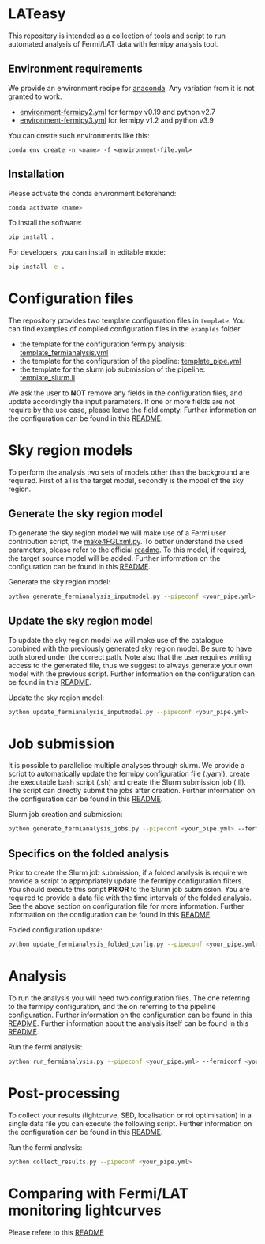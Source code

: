 # LATeasy

This repository is intended as a collection of tools and script to run automated analysis of Fermi/LAT data with fermipy analysis tool. 

## Environment requirements 

We provide an environment recipe for [anaconda](https://www.anaconda.com/products/distribution). Any variation from it is not granted to work.

- [environment-fermipy2.yml](./environment-fermipy2.yml) for fermpy v0.19 and python v2.7
- [environment-fermipy3.yml](./environment-fermipy3.yml) for fermipy v1.2 and python v3.9 

You can create such environments like this:

```bach
conda env create -n <name> -f <environment-file.yml>
```

## Installation

Please activate the conda environment beforehand:

```bash
conda activate <name>
```

To install the software:

```bash
pip install .
```

For developers, you can install in editable mode:

```bash
pip install -e .
```

# Configuration files

The repository provides two template configuration files in <code>template</code>. You can find examples of compiled configuration files in the <code>examples</code> folder.

- the template for the configuration fermipy analysis: [template_fermianalysis.yml](./lateasy/templates/template_fermianalysis.yml)
- the template for the configuration of the pipeline: [template_pipe.yml](./lateasy/templates/template_pipe.yml)
- the template for the slurm job submission of the pipeline: [template_slurm.ll](./lateasy/templates/template_slurm.ll)

We ask the user to <b>NOT</b> remove any fields in the configuration files, and update accordingly the input parameters. If one or more fields are not require by the use case, please leave the field empty. Further information on the configuration can be found in this [README](lateasy/templates/README.md).

# Sky region models

To perform the analysis two sets of models other than the background are required. First of all is the target model, secondly is the model of the sky region. 

## Generate the sky region model

To generate the sky region model we will make use of a Fermi user contribution script, the [make4FGLxml.py](https://fermi.gsfc.nasa.gov/ssc/data/analysis/user/make4FGLxml.py). To better understand the used parameters, please refer to the official [readme](https://fermi.gsfc.nasa.gov/ssc/data/analysis/user/readme_make4FGLxml.txt). To this model, if required, the target source model will be added. Further information on the configuration can be found in this [README](lateasy/templates/README.md).

Generate the sky region model:
```bash
python generate_fermianalysis_inputmodel.py --pipeconf <your_pipe.yml>
```

## Update the sky region model

To update the sky region model we will make use of the catalogue combined with the previously generated sky region model. Be sure to have both stored under the correct path. Note also that the user requires writing access to the generated file, thus we suggest to always generate your own model with the previous script. Further information on the configuration can be found in this [README](lateasy/templates/README.md).

Update the sky region model:
```bash
python update_fermianalysis_inputmodel.py --pipeconf <your_pipe.yml>
```

# Job submission

It is possible to parallelise multiple analyses through slurm. We provide a script to automatically update the fermipy configuration file (.yaml), create the executable bash script (.sh) and create the Slurm submission job (.ll). The script can directly submit the jobs after creation. Further information on the configuration can be found in this [README](lateasy/templates/README.md).

Slurm job creation and submission:
```bash
python generate_fermianalysis_jobs.py --pipeconf <your_pipe.yml> --fermiconf <your_fermianalysis.yml>
```

## Specifics on the folded analysis

Prior to create the Slurm job submission, if a folded analysis is require we provide a script to appropriately update the fermipy configuration filters. You should execute this script **PRIOR** to the Slurm job submission. You are required to provide a data file with the time intervals of the folded analysis. See the above section on configuration file for more information. Further information on the configuration can be found in this [README](lateasy/templates/README.md).

Folded configuration update:
```bash
python update_fermianalysis_folded_config.py --pipeconf <your_pipe.yml> --fermiconf <your_fermianalysis.yml>
```

# Analysis

To run the analysis you will need two configuration files. The one referring to the fermipy configuration, and the on referring to the pipeline configuration. Further information on the configuration can be found in this [README](lateasy/templates/README.md). Further information about the analysis itself can be found in this [README](lateasy/README.md).

Run the fermi analysis:
```bash
python run_fermianalysis.py --pipeconf <your_pipe.yml> --fermiconf <your_fermianalysis.yml>
```

# Post-processing

To collect your results (lightcurve, SED, localisation or roi optimisation) in a single data file you can execute the following script. Further information on the configuration can be found in this [README](lateasy/templates/README.md).

Run the fermi analysis:
```bash
python collect_results.py --pipeconf <your_pipe.yml>
```

# Comparing with Fermi/LAT monitoring lightcurves

Please refere to this [README](lateasy/monitoring/README.md)
